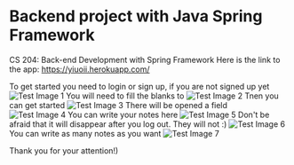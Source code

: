 # Backend project with Java Spring Framework
CS 204: Back-end Development with Spring Framework
Here is the link to the app: https://yiuoii.herokuapp.com/

To get started you need to login or sign up, if you are not signed up yet
![Test Image 1](https://github.com/yountuan/demoo/blob/main/%D0%A1%D0%BD%D0%B8%D0%BC%D0%BE%D0%BA%20%D1%8D%D0%BA%D1%80%D0%B0%D0%BD%D0%B0%20(73).png)
You will need to fill the blanks to
![Test Image 2](https://github.com/yountuan/demoo/blob/main/%D0%A1%D0%BD%D0%B8%D0%BC%D0%BE%D0%BA%20%D1%8D%D0%BA%D1%80%D0%B0%D0%BD%D0%B0%20(74).png)
Tnen you can get started
![Test Image 3](https://github.com/yountuan/demoo/blob/main/%D0%A1%D0%BD%D0%B8%D0%BC%D0%BE%D0%BA%20%D1%8D%D0%BA%D1%80%D0%B0%D0%BD%D0%B0%20(75).png)
There will be opened a field  
![Test Image 4](https://github.com/yountuan/demoo/blob/main/%D0%A1%D0%BD%D0%B8%D0%BC%D0%BE%D0%BA%20%D1%8D%D0%BA%D1%80%D0%B0%D0%BD%D0%B0%20(76).png)
You can write your notes here
![Test Image 5](https://github.com/yountuan/demoo/blob/main/%D0%A1%D0%BD%D0%B8%D0%BC%D0%BE%D0%BA%20%D1%8D%D0%BA%D1%80%D0%B0%D0%BD%D0%B0%20(77).png)
Don't be afraid that it will disappear after you log out. They will not :)
![Test Image 6](https://github.com/yountuan/demoo/blob/main/%D0%A1%D0%BD%D0%B8%D0%BC%D0%BE%D0%BA%20%D1%8D%D0%BA%D1%80%D0%B0%D0%BD%D0%B0%20(78).png)
You can write as many notes as you want
![Test Image 7](https://github.com/yountuan/demoo/blob/main/%D0%A1%D0%BD%D0%B8%D0%BC%D0%BE%D0%BA%20%D1%8D%D0%BA%D1%80%D0%B0%D0%BD%D0%B0%20(79).png)

Thank you for your attention!)
